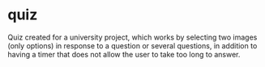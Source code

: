 # quiz
Quiz created for a university project, which works by selecting two images (only options) in response to a question or several questions, in addition to having a timer that does not allow the user to take too long to answer.
